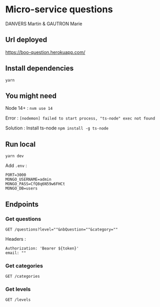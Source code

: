 # Micro-service questions

DANVERS Martin & GAUTRON Marie

## Url deployed

https://boo-question.herokuapp.com/

## Install dependencies

`yarn`

## You might need

Node 14+ : `nvm use 14`

Error : `[nodemon] failed to start process, "ts-node" exec not found`

Solution : Install ts-node `npm install -g ts-node`

## Run local

`yarn dev`

Add `.env` :

```
PORT=3000
MONGO_USERNAME=admin
MONGO_PASS=CfQ8q6N59w6FHCt
MONGO_DB=users
```

## Endpoints

### Get questions

`GET /questions?level=""&nbQuestion=""&category=""`

Headers :

```
Authorization: 'Bearer ${token}'
email: ""
```

### Get categories

`GET /categories`

### Get levels

`GET /levels`

